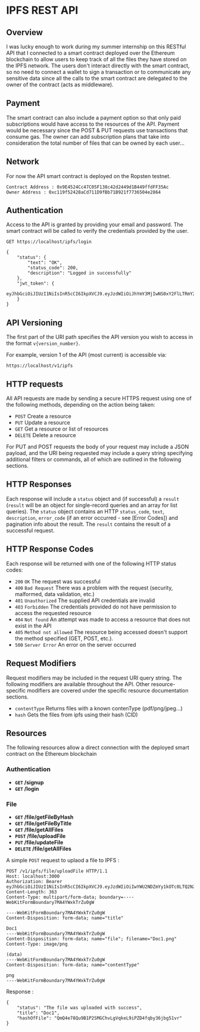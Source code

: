 # IPFS REST API

## Overview

I was lucky enough to work during my summer internship on this RESTful API that I connected to a smart contract deployed over the Ethereum blockchain to allow users to keep track of all the files they have stored on the IPFS network. The users don't interact directly with the smart contract, so no need to connect a wallet to sign a transaction or to communicate any sensitive data since all the calls to the smart contract are delegated to the owner of the contract (acts as middleware).

## Payment

The smart contract can also include a payment option so that only paid subscriptions would have access to the resources of the API. Payment would be necessary since the POST & PUT requests use transactions that consume gas. The owner can add subscription plans that take into consideration the total number of files that can be owned by each user...

## Network

For now the API smart contract is deployed on the Ropsten testnet.

```no-highlight
Contract Address : 0x9E4524Cc47C05F138c42d2449d1B449ffdFF35Ac
Owner Address : 0xc119f52428aCd711D9fBb71B921f7736504e2864
```

## Authentication

Access to the API is granted by providing your email and password. The smart contract will be called to verify the credentials provided by the user.

```no-highlight
GET https://localhost/ipfs/login

{
    "status": {
        "text": "OK",
        "status_code": 200,
        "description": "Logged in successfully"
    },
    "jwt_token": {
       eyJhbGciOiJIUzI1NiIsInR5cCI6IkpXVCJ9.eyJzdWIiOiJhYmY3MjIwNS0xY2FlLTRmY2EtYmNjYy00ZjIxYzkyYjYzOTUiLCJlbWFpbCI6ImhhamF6aUBnbWFpbC5jb20iLCJpc3MiOiJTT1VGSUFORSIsInJvbGUiOiJ1c2VyIiwiaWF0IjoxNjI0ODI2MjcwfQ.p4JNkagUj1aINamZ5SHItl02RFwrH8fyRXnfvRTNOT4
    }
}
```

## API Versioning

The first part of the URI path specifies the API version you wish to access in the format `v{version_number}`.

For example, version 1 of the API (most current) is accessible via:

```no-highlight
https://localhost/v1/ipfs
```

## HTTP requests

All API requests are made by sending a secure HTTPS request using one of the following methods, depending on the action being taken:

- `POST` Create a resource
- `PUT` Update a resource
- `GET` Get a resource or list of resources
- `DELETE` Delete a resource

For PUT and POST requests the body of your request may include a JSON payload, and the URI being requested may include a query string specifying additional filters or commands, all of which are outlined in the following sections.

## HTTP Responses

Each response will include a `status` object and (if successful) a `result` (`result` will be an object for single-record queries and an array for list queries). The `status` object contains an HTTP `status_code`, `text`, `description`, `error_code` (if an error occurred - see [Error Codes]) and pagination info about the result. The `result` contains the result of a successful request.

## HTTP Response Codes

Each response will be returned with one of the following HTTP status codes:

- `200` `OK` The request was successful
- `400` `Bad Request` There was a problem with the request (security, malformed, data validation, etc.)
- `401` `Unauthorized` The supplied API credentials are invalid
- `403` `Forbidden` The credentials provided do not have permission to access the requested resource
- `404` `Not found` An attempt was made to access a resource that does not exist in the API
- `405` `Method not allowed` The resource being accessed doesn't support the method specified (GET, POST, etc.).
- `500` `Server Error` An error on the server occurred

## Request Modifiers

Request modifiers may be included in the request URI query string. The following modifiers are available throughout the API. Other resource-specific modifiers are covered under the specific resource documentation sections.

- `contentType` Returns files with a known contenType (pdf/png/jpeg...)
- `hash` Gets the files from ipfs using their hash (CID)

## Resources

The following resources allow a direct connection with the deployed smart contract on the Ethereum blockchain

### Authentication

- **<code>GET</code> /signup**
- **<code>GET</code> /login**

### File

- **<code>GET</code> /file/getFileByHash**
- **<code>GET</code> /file/getFileByTitle**
- **<code>GET</code> /file/getAllFiles**
- **<code>POST</code> /file/uploadFile**
- **<code>PUT</code> /file/updateFile**
- **<code>DELETE</code> /file/getAllFiles**

A simple <code>POST</code> request to uplaod a file to IPFS :

```no-highlight
POST /v1/ipfs/file/uploadFile HTTP/1.1
Host: localhost:3000
Authorization: Bearer eyJhbGciOiJIUzI1NiIsInR5cCI6IkpXVCJ9.eyJzdWIiOiIwYWU2NDZmYy1kOTc0LTQ2N2QtOTM5NS05NWY1NGJlYjVkNzkiLCJlbWFpbCI6InNpdWZpYW5laGFqYXppMjNAZ21maWwuY29tIiwiaXNzIjoiU09VRklBTkUiLCJyb2xlIjoidXNlciIsImlhdCI6MTYyNTAwMjE5MH0.OzcUETD2aGawZpOwaH4fxJ_067LHbiOZOI9SsmM7P84
Content-Length: 363
Content-Type: multipart/form-data; boundary=----WebKitFormBoundary7MA4YWxkTrZu0gW

----WebKitFormBoundary7MA4YWxkTrZu0gW
Content-Disposition: form-data; name="title"

Doc1
----WebKitFormBoundary7MA4YWxkTrZu0gW
Content-Disposition: form-data; name="file"; filename="Doc1.png"
Content-Type: image/png

(data)
----WebKitFormBoundary7MA4YWxkTrZu0gW
Content-Disposition: form-data; name="contentType"

png
----WebKitFormBoundary7MA4YWxkTrZu0gW
```

Response :

```no-highlight
{
    "status": "The file was uploaded with success",
    "title": "Doc1",
    "hashOfFile": "QmQ4e78Qu9B1P2SMGChvLgVqkeL9iPZD4fqby36jbg51vr"
}
```
